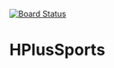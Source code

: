 
[![Board Status](https://ancentury.visualstudio.com/2cc547a1-400e-4b53-ad1f-7f0eb62d2fa3/43332d24-2ed7-422a-bed9-b64eb05c8083/_apis/work/boardbadge/1d7574b4-eacf-47f0-9c7e-89e1a930335f)](https://ancentury.visualstudio.com/2cc547a1-400e-4b53-ad1f-7f0eb62d2fa3/_boards/board/t/43332d24-2ed7-422a-bed9-b64eb05c8083/Microsoft.RequirementCategory)

# HPlusSports

